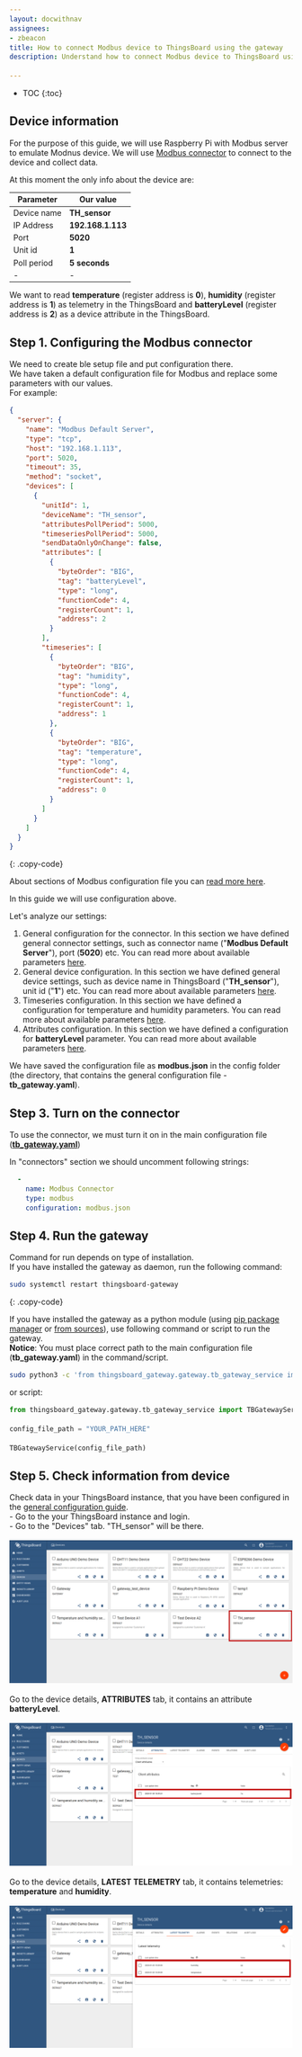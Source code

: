 ```yaml
---
layout: docwithnav
assignees:
- zbeacon
title: How to connect Modbus device to ThingsBoard using the gateway
description: Understand how to connect Modbus device to ThingsBoard using the gateway 

---
```


* TOC
{:toc}

## Device information

For the purpose of this guide, we will use Raspberry Pi with Modbus server to emulate Modnus device.
We will use [Modbus connector](/docs/iot-gateway/config/modbus/) to connect to the device and collect data.  

At this moment the only info about the device are:  


| Parameter     | Our value            |
|-|-|
| Device name   | **TH_sensor**        |
| IP Address    | **192.168.1.113**    |
| Port          | **5020**             |
| Unit id       | **1**                |
| Poll period   | **5 seconds**        | 
|-|-|

We want to read **temperature** (register address is **0**), **humidity** (register address is **1**) as telemetry in the ThingsBoard and **batteryLevel** (register address is **2**) as a device attribute in the ThingsBoard.    



## Step 1. Configuring the Modbus connector

We need to create ble setup file and put configuration there.  
We have taken a default configuration file for Modbus and replace some parameters with our values.  
For example:  

```json
{
  "server": {
    "name": "Modbus Default Server",
    "type": "tcp",
    "host": "192.168.1.113",
    "port": 5020,
    "timeout": 35,
    "method": "socket",
    "devices": [
      {
        "unitId": 1,
        "deviceName": "TH_sensor",
        "attributesPollPeriod": 5000,
        "timeseriesPollPeriod": 5000,
        "sendDataOnlyOnChange": false,
        "attributes": [
          {
            "byteOrder": "BIG",
            "tag": "batteryLevel",
            "type": "long",
            "functionCode": 4,
            "registerCount": 1,
            "address": 2
          }
        ],
        "timeseries": [
          {
            "byteOrder": "BIG",
            "tag": "humidity",
            "type": "long",
            "functionCode": 4,
            "registerCount": 1,
            "address": 1
          },
          {
            "byteOrder": "BIG",
            "tag": "temperature",
            "type": "long",
            "functionCode": 4,
            "registerCount": 1,
            "address": 0
          }
        ]
      }
    ]
  }
}
```
{: .copy-code}

  
About sections of Modbus configuration file you can [read more here](/docs/iot-gateway/config/modbus/).  

In this guide we will use configuration above.

Let's analyze our settings:

1. General configuration for the connector. In this section we have defined general connector settings, such as connector name ("**Modbus Default Server**"), port (**5020**) etc. You can read more about available parameters [here](/docs/iot-gateway/config/modbus/#section-server).  
2. General device configuration. In this section we have defined general device settings, such as device name in ThingsBoard ("**TH_sensor**"), unit id ("**1**") etc. You can read more about available parameters [here](/docs/iot-gateway/config/modbus/#subsection-devices).
3. Timeseries configuration. In this section we have defined a configuration for temperature and humidity parameters. You can read more about available parameters [here](/docs/iot-gateway/config/modbus/#subsection-timeseries).  
4. Attributes configuration. In this section we have defined a configuration for **batteryLevel** parameter. You can read more about available parameters [here](/docs/iot-gateway/config/modbus/#subsection-attributes).    

We have saved the configuration file as **modbus.json** in the config folder (the directory, that contains the general configuration file - **tb_gateway.yaml**).  

## Step 3. Turn on the connector 

To use the connector, we must turn it on in the main configuration file (**[tb_gateway.yaml](/docs/iot-gateway/configuration/#connectors-configuration)**)

In "connectors" section we should uncomment following strings:

```yaml
  -
    name: Modbus Connector
    type: modbus
    configuration: modbus.json
```

## Step 4. Run the gateway
  
Command for run depends on type of installation.  
If you have installed the gateway as daemon, run the following command:  
```bash
sudo systemctl restart thingsboard-gateway
```  
{: .copy-code}

If you have installed the gateway as a python module (using [pip package manager](/docs/iot-gateway/install/pip-installation/) or [from sources](/docs/iot-gateway/install/source-installation/)), use following command or script to run the gateway.  
**Notice**: You must place correct path to the main configuration file (**tb_gateway.yaml**) in the command/script.  

```bash
sudo python3 -c 'from thingsboard_gateway.gateway.tb_gateway_service import TBGatewayService; TBGatewayService("YOUR_PATH_HERE")'
```

or script:

```python
from thingsboard_gateway.gateway.tb_gateway_service import TBGatewayService 

config_file_path = "YOUR_PATH_HERE"

TBGatewayService(config_file_path)
```

## Step 5. Check information from device

Check data in your ThingsBoard instance, that you have been configured in the [general configuration guide](/docs/iot-gateway/configuration/).  
    - Go to the your ThingsBoard instance and login.  
    - Go to the "Devices" tab. "TH_sensor" will be there.
    <br>    
    ![](/images/gateway/gateway-modbus-device-added.png)
<br><br>
Go to the device details, **ATTRIBUTES** tab, it contains an attribute **batteryLevel**.  
<br>
![](/images/gateway/modbus-device-client-attribute.png)
<br><br>
Go to the device details, **LATEST TELEMETRY** tab, it contains telemetries: **temperature** and **humidity**.  
<br>
![](/images/gateway/modbus-device-telemetry.png)

